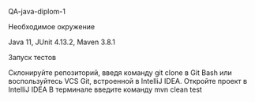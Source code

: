 QA-java-diplom-1

Необходимое окружение

Java 11, JUnit 4.13.2, Maven 3.8.1

Запуск тестов

Склонируйте репозиторий, введя команду git clone в Git Bash или воспользуйтесь VCS Git, встроенной в IntelliJ IDEA. Откройте проект в IntelliJ IDEA В терминале введите команду mvn clean test
